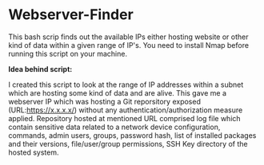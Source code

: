 # Webserver-Finder
This bash scrip finds out the available IPs either hosting website or other kind of data within a given range of IP's.
You need to install Nmap before running this script on your machine.

**Idea behind script:**

I created this script to look at the range of IP addresses within a subnet which are hosting some kind of data and are alive. This gave me a webserver IP which was hosting a Git reporsitory exposed (URL:https://x.x.x.x/) without any authentication/authorization measure applied.
Repository hosted at mentioned URL comprised log file which contain sensitive data related to a network device configuration, commands, admin users, groups, password hash, 
list of installed packages and their versions, file/user/group permissions, SSH Key directory of the hosted system.
